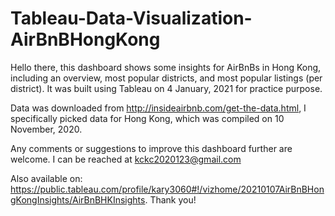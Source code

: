 # Tableau-Data-Visualization-AirBnBHongKong

Hello there, this dashboard shows some insights for AirBnBs in Hong Kong, including an overview, most popular districts, and most popular listings (per district). It was built using Tableau on 4 January, 2021 for practice purpose.

Data was downloaded from http://insideairbnb.com/get-the-data.html, I specifically picked  data for Hong Kong, which was compiled on 10 November, 2020. 

Any comments or suggestions to improve this dashboard further are welcome. I can be reached at kckc2020123@gmail.com

Also available on: https://public.tableau.com/profile/kary3060#!/vizhome/20210107AirBnBHongKongInsights/AirBnBHKInsights.
Thank you!

